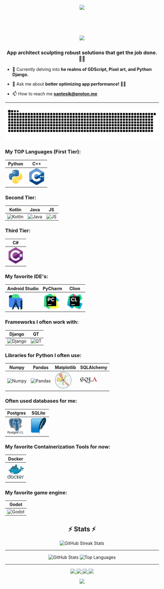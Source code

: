 <p align="center">
     <img src="https://capsule-render.vercel.app/api?type=waving&color=gradient&height=100&section=header"/>
</p>
<div id="header" align="center">
  <img src="https://komarev.com/ghpvc/?username=woobe-studio&style=for-the-badge&color=orange" alt=""/>
</div>

<h1 align="center">
  <a href="https://git.io/typing-svg">
    <img src="https://readme-typing-svg.herokuapp.com/?lines=Hello,+There!+👋;This+is+Michael.;Nice+to+meet+you!&center=true&size=30">
  </a>
</h1>

<h3 align="center">App architect sculpting robust solutions that get the job done. 💪🔧</h3>


- 🌱 Currently delving into **he realms of GDScript, Pixel art, and Python Django.**

- 💬 Ask me about **better optimizing app performance! 📱✨**

- 📫 How to reach me **santesik@proton.me**

---

<picture>
  <source media="(prefers-color-scheme: dark)" srcset="https://github.com/woobe-studio/woobe-studio/blob/output/github-snake-dark.svg">
  <source media="(prefers-color-scheme: light)" srcset="https://github.com/woobe-studio/woobe-studio/blob/output/github-snake.svg">
  <img alt="snake gif" src="https://github.com/woobe-studio/woobe-studio/blob/output/github-snake.svg">
</picture>

### My TOP Languages (First Tier):
| Python | C++ |
|----------|----------|
|  <img src="https://github.com/devicons/devicon/blob/master/icons/python/python-original.svg" title="Python"  alt="Python" width="55" height="55"/> |  <img src="https://github.com/devicons/devicon/blob/master/icons/cplusplus/cplusplus-original.svg" title="C++" alt="C++" width="55" height="55"/> |

### Second Tier:
| Kotlin | Java | JS |
|----------|----------|----------|
| <img src="https://cdn.worldvectorlogo.com/logos/kotlin-1.svg" title="Kotlin" alt="Kotlin" width="55" height="55" />|  <img src="https://cdn.worldvectorlogo.com/logos/java-4.svg" title="Java" alt="Java" width="55" height="55"/> |  <img src="https://cdn.worldvectorlogo.com/logos/logo-javascript.svg" title="Java" alt="JS" width="JS" height="55"/> |

### Third Tier:
| C# |
|----------|
|  <img src="https://github.com/devicons/devicon/blob/master/icons/csharp/csharp-original.svg" title="C#" alt="C#" width="55" height="55"/>|

### My favorite IDE's:

| Android Studio | PyCharm | Clion |
|-----------------|----------|----------|
|  <img src="https://github.com/devicons/devicon/blob/master/icons/androidstudio/androidstudio-original.svg" title="Android Studio" alt="Android Studio" width="55" height="55"/>|  <img src="https://github.com/devicons/devicon/blob/master/icons/pycharm/pycharm-original.svg" title="PyCharm" alt="PyCharm" width="55" height="55"/>|  <img src="https://github.com/devicons/devicon/blob/master/icons/clion/clion-original.svg" title="Clion" alt="Clion" width="55" height="55"/>|

### Frameworks I often work with:

| Django | QT |
|----------|----------|
|  <img src="https://cdn.worldvectorlogo.com/logos/django.svg" title="Django" alt="Django" width="55" height="55"/>|  <img src="https://cdn.worldvectorlogo.com/logos/qt-1.svg" title="QT" alt="QT" width="55" height="55"/>|


### Libraries for Python I often use:

| Numpy | Pandas | Matplotlib | SQLAlchemy |
|----------|----------|----------|----------|
|  <img src="https://cdn.worldvectorlogo.com/logos/numpy-1.svg" title="Numpy" alt="Numpy" width="55" height="55"/>|  <img src="https://cdn.worldvectorlogo.com/logos/pandas.svg" title="Pandas" alt="Pandas" width="55" height="55"/>|  <img src="https://github.com/devicons/devicon/blob/master/icons/matplotlib/matplotlib-original.svg" title="Matplotlib" alt="Matplotlib" width="55" height="55"/>|  <img src="https://github.com/devicons/devicon/blob/master/icons/sqlalchemy/sqlalchemy-original.svg" title="SQLAlchemy" alt="SQLAlchemy" width="55" height="55"/>| 

### Often used databases for me:

| Postgres | SQLite |
|-------|---------|
|<img src="https://github.com/devicons/devicon/blob/master/icons/postgresql/postgresql-original-wordmark.svg" title="PostgresSQL" alt="PostgresSQL" width="55" height="55"/>|<img src="https://github.com/devicons/devicon/blob/master/icons/sqlite/sqlite-original.svg" title="SQLite" alt="SQLite" width="55" height="55"/>|

### My favorite Containerization Tools for now:

| Docker |
|-------|
|<img src="https://github.com/devicons/devicon/blob/master/icons/docker/docker-original-wordmark.svg" title="Docker" alt="Docker" width="55" height="55"/>|

### My favorite game engine:

| Godot |
|----------|
|  <img src="https://cdn.worldvectorlogo.com/logos/godot-logo.svg" title="Godot" alt="Godot" width="55" height="55"/>|


<h2 align="center">⚡ Stats ⚡</h2>

<p align="center">
  <picture>
    <source media="(prefers-color-scheme: dark)" srcset="https://streak-stats.demolab.com?user=woobe-studio&theme=highcontrast">
    <source media="(prefers-color-scheme: light)" srcset="https://streak-stats.demolab.com?user=woobe-studio&theme=default">
    <img width="800" height="220" src="https://streak-stats.demolab.com?user=woobe-studio&theme=default" alt="GitHub Streak Stats">
  </picture>
</p>

---

<p align="center">
  <picture>
    <source media="(prefers-color-scheme: dark)" srcset="https://github-readme-stats.vercel.app/api?username=woobe-studio&show_icons=true&theme=vision-friendly-dark&border_color=fb8761">
    <source media="(prefers-color-scheme: light)" srcset="https://github-readme-stats.vercel.app/api?username=woobe-studio&show_icons=true&theme=default&border_color=fb8761">
    <img width="600" height="200" src="https://github-readme-stats.vercel.app/api?username=woobe-studio&show_icons=true&theme=default&border_color=fb8761" alt="GitHub Stats">
  </picture>
  <picture>
    <source media="(prefers-color-scheme: dark)" srcset="https://github-readme-stats.vercel.app/api/top-langs/?username=woobe-studio&size_weight=0.15&count_weight=0.5&layout=compact&theme=vision-friendly-dark&border_color=fb8761">
    <source media="(prefers-color-scheme: light)" srcset="https://github-readme-stats.vercel.app/api/top-langs/?username=woobe-studio&size_weight=0.15&count_weight=0.5&layout=compact&theme=default&border_color=fb8761">
    <img width="400" height="200" src="https://github-readme-stats.vercel.app/api/top-langs/?username=woobe-studio&size_weight=0.15&count_weight=0.5&layout=compact&theme=default&border_color=fb8761" alt="Top Languages">
  </picture>
</p>

---

<p align="center">
     <a href="https://github.com/vn7n24fzkq/github-profile-summary-cards">
        <img src="http://github-profile-summary-cards.vercel.app/api/cards/profile-details?username=woobe-studio&theme=transparent" />
        <img src="http://github-profile-summary-cards.vercel.app/api/cards/repos-per-language?username=woobe-studio&theme=transparent" />
        <img src="http://github-profile-summary-cards.vercel.app/api/cards/most-commit-language?username=woobe-studio&theme=transparent" />
        <img src="http://github-profile-summary-cards.vercel.app/api/cards/productive-time?username=woobe-studio&theme=transparent&utcOffset=1" />
     </a>
</p>

<p align="center">
     <img src="https://capsule-render.vercel.app/api?type=waving&color=gradient&height=100&section=footer"/>
</p>


